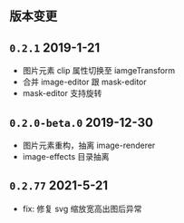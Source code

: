 ## 版本变更

## `0.2.1` 2019-1-21
* 图片元素 clip 属性切换至 iamgeTransform
* 合并 image-editor 跟 mask-editor
* mask-editor 支持旋转

## `0.2.0-beta.0` 2019-12-30
* 图片元素重构，抽离 image-renderer
* image-effects 目录抽离

## `0.2.77` 2021-5-21
* fix: 修复 svg 缩放宽高出图后异常
